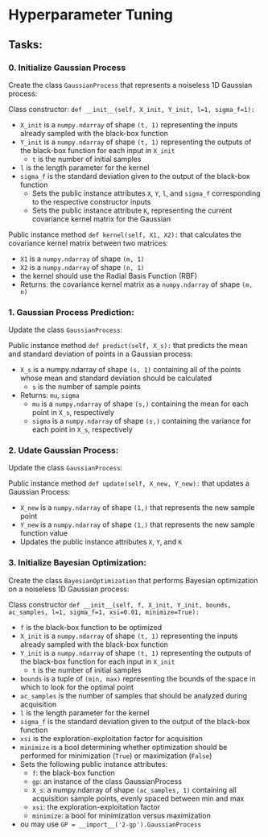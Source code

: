 # Hyperparameter Tuning

## Tasks:

### 0. Initialize Gaussian Process
Create the class ``GaussianProcess`` that represents a noiseless 1D Gaussian process:

Class constructor: ``def __init__(self, X_init, Y_init, l=1, sigma_f=1):``
- ``X_init`` is a ``numpy.ndarray`` of shape ``(t, 1)`` representing the inputs already sampled with the black-box function
- ``Y_init`` is a ``numpy.ndarray`` of shape ``(t, 1)`` representing the outputs of the black-box function for each input in ``X_init``
  - ``t`` is the number of initial samples
- ``l`` is the length parameter for the kernel
- ``sigma_f`` is the standard deviation given to the output of the black-box function
  - Sets the public instance attributes ``X``, ``Y``, ``l``, and ``sigma_f`` corresponding to the respective constructor inputs
  - Sets the public instance attribute ``K``, representing the current covariance kernel matrix for the Gaussian 

Public instance method ``def kernel(self, X1, X2):`` that calculates the covariance kernel matrix between two matrices:
- ``X1`` is a ``numpy.ndarray`` of shape ``(m, 1)``
- ``X2`` is a ``numpy.ndarray`` of shape ``(n, 1)``
- the kernel should use the Radial Basis Function (RBF)
- Returns: the covariance kernel matrix as a ``numpy.ndarray`` of shape ``(m, n)``

### 1. Gaussian Process Prediction:
Update the class ``GaussianProcess``:

Public instance method ``def predict(self, X_s):`` that predicts the mean and standard deviation of points in a Gaussian process:
- ``X_s`` is a numpy.ndarray of shape ``(s, 1)`` containing all of the points whose mean and standard deviation should be calculated
  - ``s`` is the number of sample points
- Returns: ``mu``, ``sigma``
  - ``mu`` is a ``numpy.ndarray`` of shape ``(s,)`` containing the mean for each point in ``X_s``, respectively
  - ``sigma`` is a ``numpy.ndarray`` of shape ``(s,)`` containing the variance for each point in ``X_s``, respectively


### 2. Udate Gaussian Process:
Update the class ``GaussianProcess``:

Public instance method ``def update(self, X_new, Y_new):`` that updates a Gaussian Process:
- ``X_new`` is a ``numpy.ndarray`` of shape ``(1,)`` that represents the new sample point
- ``Y_new`` is a ``numpy.ndarray`` of shape ``(1,)`` that represents the new sample function value
- Updates the public instance attributes ``X``, ``Y``, and ``K``

### 3. Initialize Bayesian Optimization:
Create the class ``BayesianOptimization`` that performs Bayesian optimization on a noiseless 1D Gaussian process:

Class constructor ``def __init__(self, f, X_init, Y_init, bounds, ac_samples, l=1, sigma_f=1, xsi=0.01, minimize=True):``
- ``f`` is the black-box function to be optimized
- ``X_init`` is a ``numpy.ndarray`` of shape ``(t, 1)`` representing the inputs already sampled with the black-box function
- ``Y_init`` is a ``numpy.ndarray`` of shape ``(t, 1)`` representing the outputs of the black-box function for each input in ``X_init``
  - ``t`` is the number of initial samples
- ``bounds`` is a tuple of ``(min, max)`` representing the bounds of the space in which to look for the optimal point
- ``ac_samples`` is the number of samples that should be analyzed during acquisition
- ``l`` is the length parameter for the kernel
- ``sigma_f`` is the standard deviation given to the output of the black-box function
- ``xsi`` is the exploration-exploitation factor for acquisition
- ``minimize`` is a bool determining whether optimization should be performed for minimization (``True``) or maximization (``False``)
- Sets the following public instance attributes:
  - ``f``: the black-box function
  - ``gp``: an instance of the class GaussianProcess
  - ``X_s``: a numpy.ndarray of shape ``(ac_samples, 1)`` containing all acquisition sample points, evenly spaced between min and max
  - ``xsi``: the exploration-exploitation factor
  - ``minimize``: a bool for minimization versus maximization
- ou may use ``GP = __import__('2-gp').GaussianProcess``